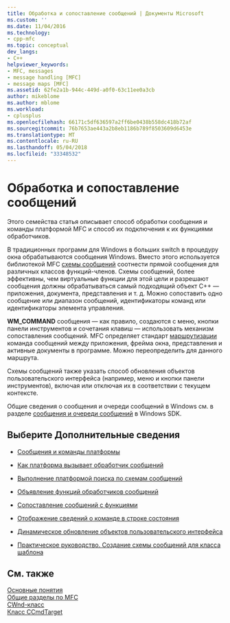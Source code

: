 ```yaml
---
title: Обработка и сопоставление сообщений | Документы Microsoft
ms.custom: ''
ms.date: 11/04/2016
ms.technology:
- cpp-mfc
ms.topic: conceptual
dev_langs:
- C++
helpviewer_keywords:
- MFC, messages
- message handling [MFC]
- message maps [MFC]
ms.assetid: 62fe2a1b-944c-449d-a0f0-63c11ee0a3cb
author: mikeblome
ms.author: mblome
ms.workload:
- cplusplus
ms.openlocfilehash: 66171c5df636597a2ff6be0438b558dc418b72af
ms.sourcegitcommit: 76b7653ae443a2b8eb1186b789f8503609d6453e
ms.translationtype: MT
ms.contentlocale: ru-RU
ms.lasthandoff: 05/04/2018
ms.locfileid: "33348532"
---
```

# <a name="message-handling-and-mapping"></a>Обработка и сопоставление сообщений
Этого семейства статья описывает способ обработки сообщения и команды платформой MFC и способ их подключения к их функциями обработчиков.  
  
 В традиционных программ для Windows в больших switch в процедуру окна обрабатываются сообщения Windows. Вместо этого используется библиотекой MFC [схемы сообщений](../mfc/message-categories.md) соотнести прямой сообщения для различных классов функций-членов. Схемы сообщений, более эффективны, чем виртуальные функции для этой цели и разрешают сообщения должны обрабатываться самый подходящий объект C++ — приложения, документа, представления и т. д. Можно сопоставить одно сообщение или диапазон сообщений, идентификаторы команд или идентификаторы элемента управления.  
  
 **WM_COMMAND** сообщения — как правило, создаются с меню, кнопки панели инструментов и сочетания клавиш — использовать механизм сопоставления сообщений. MFC определяет стандарт [маршрутизации](../mfc/command-routing.md) команда сообщений между приложения, фрейма окна, представления и активные документы в программе. Можно переопределить для данного маршрута.  
  
 Схемы сообщений также указать способ обновления объектов пользовательского интерфейса (например, меню и кнопки панели инструментов), включая или отключая их в соответствии с текущем контексте.  
  
 Общие сведения о сообщения и очереди сообщений в Windows см. в разделе [сообщения и очереди сообщений](http://msdn.microsoft.com/library/windows/desktop/ms632590) в Windows SDK.  
  
## <a name="what-do-you-want-to-know-more-about"></a>Выберите Дополнительные сведения  
  
-   [Сообщения и команды платформы](../mfc/messages-and-commands-in-the-framework.md)  
  
-   [Как платформа вызывает обработчик сообщений](../mfc/how-the-framework-calls-a-handler.md)  
  
-   [Выполнение платформой поиска по схемам сообщений](../mfc/how-the-framework-searches-message-maps.md)  
  
-   [Объявление функций обработчиков сообщений](../mfc/declaring-message-handler-functions.md)  
  
-   [Сопоставление сообщений с функциями](../mfc/reference/mapping-messages-to-functions.md)  
  
-   [Отображение сведений о команде в строке состояния](../mfc/how-to-display-command-information-in-the-status-bar.md)  
  
-   [Динамическое обновление объектов пользовательского интерфейса](../mfc/how-to-update-user-interface-objects.md)  
  
-   [Практическое руководство. Создание схемы сообщений для класса шаблона](../mfc/how-to-create-a-message-map-for-a-template-class.md)  
  
## <a name="see-also"></a>См. также  
 [Основные понятия](../mfc/mfc-concepts.md)   
 [Общие разделы по MFC](../mfc/general-mfc-topics.md)   
 [CWnd-класс](../mfc/reference/cwnd-class.md)   
 [Класс CCmdTarget](../mfc/reference/ccmdtarget-class.md)
